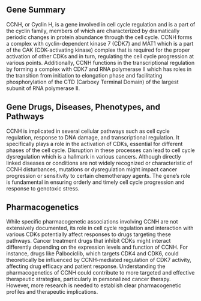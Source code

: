 ## Gene Summary
CCNH, or Cyclin H, is a gene involved in cell cycle regulation and is a part of the cyclin family, members of which are characterized by dramatically periodic changes in protein abundance through the cell cycle. CCNH forms a complex with cyclin-dependent kinase 7 (CDK7) and MAT1 which is a part of the CAK (CDK-activating kinase) complex that is required for the proper activation of other CDKs and in turn, regulating the cell cycle progression at various points. Additionally, CCNH functions in the transcriptional regulation by forming a complex with CDK7 and RNA polymerase II which has roles in the transition from initiation to elongation phase and facilitating phosphorylation of the CTD (Carboxy Terminal Domain) of the largest subunit of RNA polymerase II.

## Gene Drugs, Diseases, Phenotypes, and Pathways
CCNH is implicated in several cellular pathways such as cell cycle regulation, response to DNA damage, and transcriptional regulation. It specifically plays a role in the activation of CDKs, essential for different phases of the cell cycle. Disruption in these processes can lead to cell cycle dysregulation which is a hallmark in various cancers. Although directly linked diseases or conditions are not widely recognized or characteristic of CCNH disturbances, mutations or dysregulation might impact cancer progression or sensitivity to certain chemotherapy agents. The gene’s role is fundamental in ensuring orderly and timely cell cycle progression and response to genotoxic stress.

## Pharmacogenetics
While specific pharmacogenetic associations involving CCNH are not extensively documented, its role in cell cycle regulation and interaction with various CDKs potentially affect responses to drugs targeting these pathways. Cancer treatment drugs that inhibit CDKs might interact differently depending on the expression levels and function of CCNH. For instance, drugs like Palbociclib, which targets CDK4 and CDK6, could theoretically be influenced by CCNH-mediated regulation of CDK7 activity, affecting drug efficacy and patient response. Understanding the pharmacogenetics of CCNH could contribute to more targeted and effective therapeutic strategies, particularly in personalized cancer therapy. However, more research is needed to establish clear pharmacogenetic profiles and therapeutic implications.